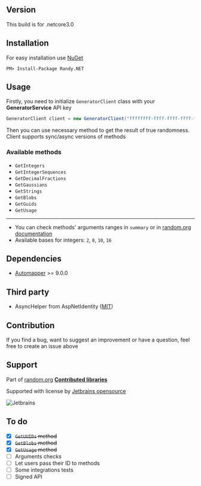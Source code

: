 ## Version

This build is for .netcore3.0

## Installation

For easy installation use [NuGet](http://docs.nuget.org/docs/start-here/installing-nuget)

```
PM> Install-Package Randy.NET
```

## Usage

Firstly, you need to initialize `GeneratorClient` class with your **GeneratorService** API key

```csharp
GeneratorClient client = new GeneratorClient("ffffffff-ffff-ffff-ffff-ffffffffffff");
```
Then you can use necessary method to get the result of true randomness. Client supports sync/async versions of methods

### Available methods

- `GetIntegers`
- `GetIntegerSequences`
- `GetDecimalFractions`
- `GetGaussians`
- `GetStrings`
- `GetBlobs`
- `GetGuids`
- `GetUsage`

***
- You can check methods' arguments ranges in `summary` or in [random.org documentation](https://api.random.org/json-rpc/2/basic) 
- Available bases for integers: `2`, `8`, `10`, `16`
## Dependencies

- [Automapper](https://automapper.org/) >= 9.0.0

## Third party

- AsyncHelper from AspNetIdentity ([MIT](https://github.com/aspnet/AspNetIdentity/blob/master/License.txt))

## Contribution

If you find a bug, want to suggest an improvement or have a question, feel free to create an issue above

## Support

Part of [random.org](random.org) **[Contributed libraries](https://api.random.org/json-rpc/2/source-code)**

Supported with license by [Jetbrains opensource](jetbrains.com/opensource)

![Jetbrains](https://cdn.jsdelivr.net/npm/@jetbrains/logos@1.1.8/jetbrains/jetbrains.svg)
## To do

- [x] ~~`GetUUIDs` method~~
- [x] ~~`GetBlobs` method~~
- [x] ~~`GetUsage` method~~
- [ ] Arguments checks 
- [ ] Let users pass their ID to methods
- [ ] Some integrations tests
- [ ] Signed API

